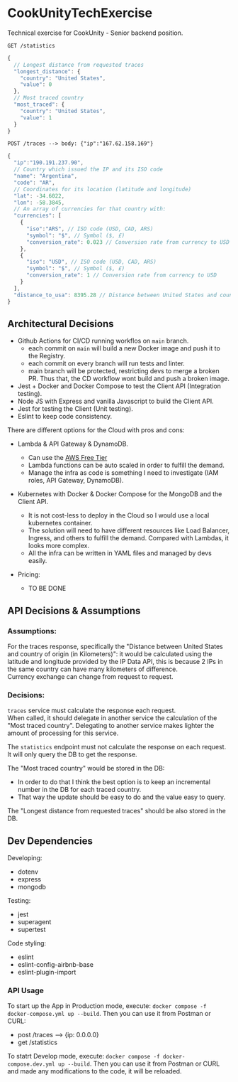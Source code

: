 # CookUnityTechExercise
Technical exercise for CookUnity - Senior backend position.

`GET /statistics`

```js
{
  // Longest distance from requested traces
  "longest_distance": {
    "country": "United States",
    "value": 0
  },
  // Most traced country
  "most_traced": { 
    "country": "United States",
    "value": 1
  }
}
```

`POST /traces --> body: {"ip":"167.62.158.169"}`

```js
{
  "ip":"190.191.237.90",
  // Country which issued the IP and its ISO code
  "name": "Argentina", 
  "code": "AR",
  // Coordinates for its location (latitude and longitude)
  "lat": -34.6022,
  "lon": -58.3845,
  // An array of currencies for that country with:
  "currencies": [
    {
      "iso":"ARS", // ISO code (USD, CAD, ARS)
      "symbol": "$", // Symbol ($, £)
      "conversion_rate": 0.023 // Conversion rate from currency to USD
    },
    {
      "iso": "USD", // ISO code (USD, CAD, ARS)
      "symbol": "$", // Symbol ($, £)
      "conversion_rate": 1 // Conversion rate from currency to USD
    }
  ],
  "distance_to_usa": 8395.28 // Distance between United States and country of origin (in Kilometers)
}
```

## Architectural Decisions

* Github Actions for CI/CD running workflos on `main` branch.
  - each commit on `main` will build a new Docker image and push it to the Registry.
  - each commit on every branch will run tests and linter.
  - main branch will be protected, restricting devs to merge a broken PR. Thus that, the CD workflow wont build and push a broken image.
* Jest + Docker and Docker Compose to test the Client API (Integration testing).
* Node JS with Express and vanilla Javascript to build the Client API.
* Jest for testing the Client (Unit testing).
* Eslint to keep code consistency.

There are different options for the Cloud with pros and cons:

* Lambda & API Gateway & DynamoDB.
  - Can use the [AWS Free Tier](https://aws.amazon.com/free/?p=gsrc&c=ho_bswa)
  - Lambda functions can be auto scaled in order to fulfill the demand.
  - Manage the infra as code is something I need to investigate (IAM roles, API Gateway, DynamoDB).

* Kubernetes with Docker & Docker Compose for the MongoDB and the Client API.
  - It is not cost-less to deploy in the Cloud so I would use a local kubernetes container.
  - The solution will need to have different resources like Load Balancer, Ingress, and others to fulfill the demand. Compared with Lambdas, it looks more complex.
  - All the infra can be written in YAML files and managed by devs easily.

* Pricing: 
  - TO BE DONE

## API Decisions & Assumptions

### Assumptions:

For the traces response, specifically the "Distance between United States and country of origin (in Kilometers)": it would be calculated using the latitude and longitude provided by the IP Data API, this is because 2 IPs in the same country can have many kilometers of difference.   
Currency exchange can change from request to request.   

### Decisions:

`traces` service must calculate the response each request.   
When called, it should delegate in another service the calculation of the "Most traced country". Delegating to another service makes lighter the amount of processing for this service.


The `statistics` endpoint must not calculate the response on each request.   
It will only query the DB to get the response.   

The "Most traced country" would be stored in the DB:
* In order to do that I think the best option is to keep an incremental number in the DB for each traced country.
* That way the update should be easy to do and the value easy to query.

The "Longest distance from requested traces" should be also stored in the DB.

## Dev Dependencies

Developing:
* dotenv
* express
* mongodb

Testing:
* jest
* superagent
* supertest

Code styling:
* eslint
* eslint-config-airbnb-base
* eslint-plugin-import

### API Usage

To start up the App in Production mode, execute: `docker compose -f docker-compose.yml up --build`.
Then you can use it from Postman or CURL:
* post /traces --> {ip: 0.0.0.0}
* get /statistics

To statrt Develop mode, execute: `docker compose -f docker-compose.dev.yml up --build`.
Then you can use it from Postman or CURL and made any modifications to the code, it will be reloaded.